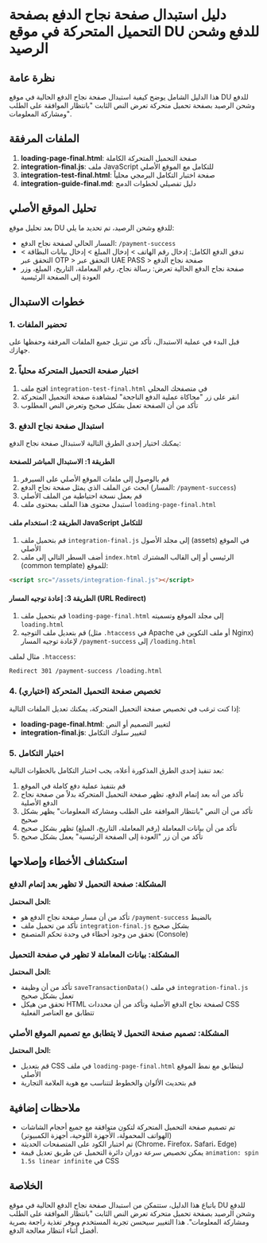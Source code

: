 # دليل استبدال صفحة نجاح الدفع بصفحة التحميل المتحركة في موقع DU للدفع وشحن الرصيد

## نظرة عامة

هذا الدليل الشامل يوضح كيفية استبدال صفحة نجاح الدفع الحالية في موقع DU للدفع وشحن الرصيد بصفحة تحميل متحركة تعرض النص الثابت "بانتظار الموافقة على الطلب ومشاركة المعلومات".

## الملفات المرفقة

1. **loading-page-final.html**: صفحة التحميل المتحركة الكاملة
2. **integration-final.js**: ملف JavaScript للتكامل مع الموقع الأصلي
3. **integration-test-final.html**: صفحة اختبار التكامل البرمجي محلياً
4. **integration-guide-final.md**: دليل تفصيلي لخطوات الدمج

## تحليل الموقع الأصلي

بعد تحليل موقع DU للدفع وشحن الرصيد، تم تحديد ما يلي:

- المسار الحالي لصفحة نجاح الدفع: `/payment-success`
- تدفق الدفع الكامل: إدخال رقم الهاتف > إدخال المبلغ > إدخال بيانات البطاقة > التحقق عبر OTP > التحقق عبر UAE PASS > صفحة نجاح الدفع
- صفحة نجاح الدفع الحالية تعرض: رسالة نجاح، رقم المعاملة، التاريخ، المبلغ، وزر العودة إلى الصفحة الرئيسية

## خطوات الاستبدال

### 1. تحضير الملفات

قبل البدء في عملية الاستبدال، تأكد من تنزيل جميع الملفات المرفقة وحفظها على جهازك.

### 2. اختبار صفحة التحميل المتحركة محلياً

1. افتح ملف `integration-test-final.html` في متصفحك المحلي
2. انقر على زر "محاكاة عملية الدفع الناجحة" لمشاهدة صفحة التحميل المتحركة
3. تأكد من أن الصفحة تعمل بشكل صحيح وتعرض النص المطلوب

### 3. استبدال صفحة نجاح الدفع

يمكنك اختيار إحدى الطرق التالية لاستبدال صفحة نجاح الدفع:

#### الطريقة 1: الاستبدال المباشر للصفحة

1. قم بالوصول إلى ملفات الموقع الأصلي على السيرفر
2. ابحث عن الملف الذي يمثل صفحة نجاح الدفع (المسار: `/payment-success`)
3. قم بعمل نسخة احتياطية من الملف الأصلي
4. استبدل محتوى هذا الملف بمحتوى ملف `loading-page-final.html`

#### الطريقة 2: استخدام ملف JavaScript للتكامل

1. قم بتحميل ملف `integration-final.js` إلى مجلد الأصول (assets) في الموقع الأصلي
2. أضف السطر التالي إلى ملف `index.html` الرئيسي أو إلى القالب المشترك (common template) للموقع:

```html
<script src="/assets/integration-final.js"></script>
```

#### الطريقة 3: إعادة توجيه المسار (URL Redirect)

1. قم بتحميل ملف `loading-page-final.html` إلى مجلد الموقع وتسميته `loading.html`
2. قم بتعديل ملف التوجيه (مثل `.htaccess` في Apache أو ملف التكوين في Nginx) لإعادة توجيه المسار `/payment-success` إلى `/loading.html`

مثال لملف `.htaccess`:
```
Redirect 301 /payment-success /loading.html
```

### 4. تخصيص صفحة التحميل المتحركة (اختياري)

إذا كنت ترغب في تخصيص صفحة التحميل المتحركة، يمكنك تعديل الملفات التالية:

- **loading-page-final.html**: لتغيير التصميم أو النص
- **integration-final.js**: لتغيير سلوك التكامل

### 5. اختبار التكامل

بعد تنفيذ إحدى الطرق المذكورة أعلاه، يجب اختبار التكامل بالخطوات التالية:

1. قم بتنفيذ عملية دفع كاملة في الموقع
2. تأكد من أنه بعد إتمام الدفع، تظهر صفحة التحميل المتحركة بدلاً من صفحة نجاح الدفع الأصلية
3. تأكد من أن النص "بانتظار الموافقة على الطلب ومشاركة المعلومات" يظهر بشكل صحيح
4. تأكد من أن بيانات المعاملة (رقم المعاملة، التاريخ، المبلغ) تظهر بشكل صحيح
5. تأكد من أن زر "العودة إلى الصفحة الرئيسية" يعمل بشكل صحيح

## استكشاف الأخطاء وإصلاحها

### المشكلة: صفحة التحميل لا تظهر بعد إتمام الدفع

**الحل المحتمل:**
- تأكد من أن مسار صفحة نجاح الدفع هو `/payment-success` بالضبط
- تأكد من تحميل ملف `integration-final.js` بشكل صحيح
- تحقق من وجود أخطاء في وحدة تحكم المتصفح (Console)

### المشكلة: بيانات المعاملة لا تظهر في صفحة التحميل

**الحل المحتمل:**
- تأكد من أن وظيفة `saveTransactionData()` في ملف `integration-final.js` تعمل بشكل صحيح
- تحقق من هيكل HTML لصفحة نجاح الدفع الأصلية وتأكد من أن محددات CSS تتطابق مع العناصر الفعلية

### المشكلة: تصميم صفحة التحميل لا يتطابق مع تصميم الموقع الأصلي

**الحل المحتمل:**
- قم بتعديل CSS في ملف `loading-page-final.html` ليتطابق مع نمط الموقع الأصلي
- قم بتحديث الألوان والخطوط لتتناسب مع هوية العلامة التجارية

## ملاحظات إضافية

- تم تصميم صفحة التحميل المتحركة لتكون متوافقة مع جميع أحجام الشاشات (الهواتف المحمولة، الأجهزة اللوحية، أجهزة الكمبيوتر)
- تم اختبار الكود على المتصفحات الحديثة (Chrome، Firefox، Safari، Edge)
- يمكن تخصيص سرعة دوران دائرة التحميل عن طريق تعديل قيمة `animation: spin 1.5s linear infinite` في CSS

## الخلاصة

باتباع هذا الدليل، ستتمكن من استبدال صفحة نجاح الدفع الحالية في موقع DU للدفع وشحن الرصيد بصفحة تحميل متحركة تعرض النص الثابت "بانتظار الموافقة على الطلب ومشاركة المعلومات". هذا التغيير سيحسن تجربة المستخدم ويوفر تغذية راجعة بصرية أفضل أثناء انتظار معالجة الدفع.
